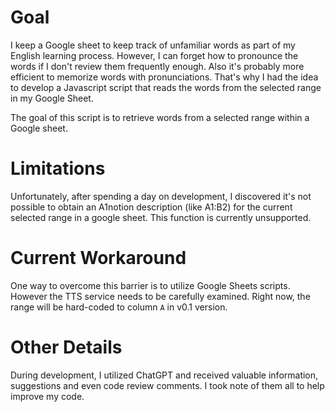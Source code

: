 
# Goal

I keep a Google sheet to keep track of unfamiliar words as part of my English learning process.
However, I can forget how to pronounce the words if I don't review them frequently enough.
Also it's probably more efficient to memorize words with pronunciations.
That's why I had the idea to develop a Javascript script that reads the words from
the selected range in my Google Sheet.

The goal of this script is to retrieve words from a selected range within a Google sheet.

# Limitations

Unfortunately, after spending a day on development, I discovered it's not possible to
obtain an A1notion description (like A1:B2) for the current selected range
in a google sheet. This function is currently unsupported.

# Current Workaround

One way to overcome this barrier is to utilize Google Sheets scripts.
However the TTS service needs to be carefully examined.
Right now, the range will be hard-coded to column `A` in v0.1 version.

# Other Details

During development, I utilized ChatGPT and received valuable information, suggestions
and even code review comments. I took note of them all to help improve my code.
